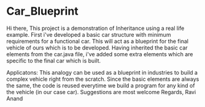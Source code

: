 # Car_Blueprint

Hi there,
This project is a demonstration of Inheritance using a real life example. First i've developed a basic car structure with minimum
requirements for a functional car. This will act as a blueprint for the final vehicle of ours which is to be developed. Having inherited
the basic car elements from the car.java file, i've added some extra elements which are specific to the final car which is built.

Applicatons:
This analogy can be used as a blueprint in industries to build a complex vehicle right from the scratch.
Since the basic elements are always the same, the code is reused everytime we build a program for any kind of the vehicle (in our case car).
Suggestions are most welcome
Regards,
Ravi Anand
